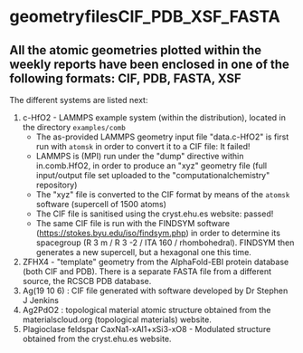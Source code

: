 # geometryfilesCIF_PDB_XSF_FASTA

## All the atomic geometries plotted within the weekly reports have been enclosed in one of the following formats: CIF, PDB, FASTA, XSF

The different systems are listed next:
1. c-HfO2 - LAMMPS example system (within the distribution), located in the directory `examples/comb`
   - The as-provided LAMMPS geometry input file "data.c-HfO2" is first run with `atomsk` in order to convert it to a CIF file: It failed!
   - LAMMPS is (MPI) run under the "dump" directive within in.comb.HfO2, in order to produce an "xyz" geometry file (full input/output file set uploaded to the "computationalchemistry" repository)
   - The "xyz" file is converted to the CIF format by means of the `atomsk` software (supercell of 1500 atoms)
   - The CIF file is sanitised using the cryst.ehu.es website: passed!
   - The same CIF file is run with the FINDSYM software (https://stokes.byu.edu/iso/findsym.php) in order to determine its spacegroup
     (R 3 m / R 3 -2 / ITA 160 / rhombohedral). FINDSYM then generates a new supercell, but a hexagonal one this time.
1. ZFHX4 - "template" geometry from the AlphaFold-EBI protein database (both CIF and PDB). There is a separate FASTA file from a different source, the RCSCB PDB 
   database.
1. Ag(19 10 6) : CIF file generated with software developed by Dr Stephen J Jenkins
1. Ag2PdO2 : topological material atomic structure obtained from the materialscloud.org (topological materials) website.
1. Plagioclase feldspar CaxNa1-xAl1+xSi3-xO8 - Modulated structure obtained from the cryst.ehu.es website.

